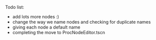 Todo list:
 - add lots more nodes :)
 - change the way we name nodes and checking for duplicate names
 - giving each node a default name
 - completing the move to ProcNodeEditor.tscn

